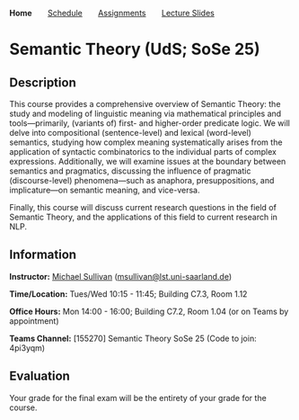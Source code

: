 **Home**&emsp;&emsp;[Schedule](https://mjs227.github.io/courses/semantic-theory-25/schedule/)&emsp;&emsp;[Assignments](https://mjs227.github.io/courses/semantic-theory-25/assignments/)&emsp;&emsp;[Lecture Slides](https://mjs227.github.io/courses/semantic-theory-25/lecture-slides/)
# Semantic Theory (UdS; SoSe 25)

## Description

This course provides a comprehensive overview of Semantic Theory: the study and modeling of linguistic meaning via mathematical principles and tools&mdash;primarily, (variants of) first- and higher-order predicate logic. We will delve into compositional (sentence-level) and lexical (word-level) semantics, studying how complex meaning systematically arises from the application of syntactic combinatorics to the individual parts of complex expressions. Additionally, we will examine issues at the boundary between semantics and pragmatics, discussing the influence of pragmatic (discourse-level) phenomena&mdash;such as anaphora, presuppositions, and implicature&mdash;on semantic meaning, and vice-versa.

Finally, this course will discuss current research questions in the field of Semantic Theory, and the applications of this field to current research in NLP.

## Information

**Instructor:** [Michael Sullivan](https://mjs227.github.io/home/) (msullivan@lst.uni-saarland.de)

**Time/Location:** Tues/Wed 10:15 - 11:45; Building C7.3, Room 1.12

**Office Hours:** Mon 14:00 - 16:00; Building C7.2, Room 1.04 (or on Teams by appointment)

**Teams Channel:** [155270] Semantic Theory SoSe 25 (Code to join: 4pi3yqm)

## Evaluation

Your grade for the final exam will be the entirety of your grade for the course.
